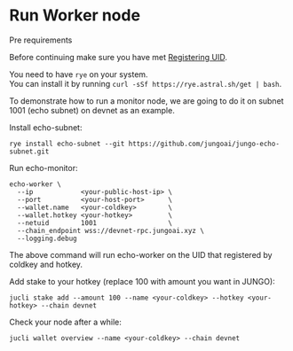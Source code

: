 # Run Worker node

<div class="warning">
Pre requirements 

Before continuing make sure you have met [Registering UID](register-uid.md).

You need to have `rye` on your system.<br> You can install it by running `curl -sSf https://rye.astral.sh/get | bash`.
</div>

To demonstrate how to run a monitor node, we are going to do it on subnet 1001 (echo subnet) on
devnet as an example.

Install echo-subnet:

```
rye install echo-subnet --git https://github.com/jungoai/jungo-echo-subnet.git
```

Run echo-monitor:

```
echo-worker \
  --ip            <your-public-host-ip> \
  --port          <your-host-port>      \
  --wallet.name   <your-coldkey>        \
  --wallet.hotkey <your-hotkey>         \
  --netuid        1001                  \
  --chain_endpoint wss://devnet-rpc.jungoai.xyz \
  --logging.debug
```

The above command will run echo-worker on the UID that registered by coldkey and hotkey.

Add stake to your hotkey (replace 100 with amount you want in JUNGO):

```
jucli stake add --amount 100 --name <your-coldkey> --hotkey <your-hotkey> --chain devnet
```

Check your node after a while:

```
jucli wallet overview --name <your-coldkey> --chain devnet
```
